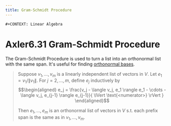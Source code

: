 ```yaml
---
title: Gram-Schmidt Procedure
---
```


```{=org}
#+CONTEXT: Linear Algebra
```
# Axler6.31 Gram-Schmidt Procedure

The Gram-Schmidt Procedure is used to turn a list into an orthonormal
list with the same span. It\'s useful for finding [orthonormal
bases](KBrefOrthonormalBasis.org).

> Suppose $v_1, \ldots, v_m$ is a linearly independent list of vectors
> in $V$. Let $e_1 = v_1 / \lVert v_1 \rVert$. For $j = 2, \ldots, m$,
> define $e_j$ inductively by $$\begin{aligned}
> e_j = \frac{v_j - \langle  v_j, e_1 \rangle e_1 - \cdots - \langle v_j, e_{j-1} \rangle e_{j-1}}{ \lVert \text{<numerator>} \rVert  }
> \end{aligned}$$
>
> Then $e_1, \ldots, e_m$ is an orthonormal list of vectors in $V$ s.t.
> each prefix span is the same as in $v_1, \ldots, v_m$.
